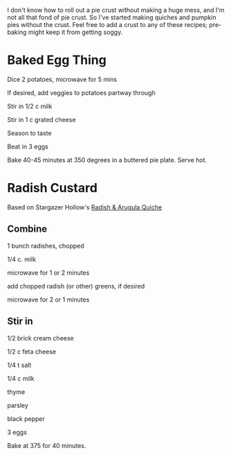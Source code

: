 I don't know how to roll out a pie crust without making a huge mess, and I'm not all that fond of pie crust. So I've started making quiches and pumpkin pies without the crust. Feel free to add a crust to any of these recipes; pre-baking might keep it from getting soggy.

# Baked Egg Thing
  
Dice 2 potatoes, microwave for 5 mins

If desired, add veggies to potatoes partway through

Stir in 1/2 c milk

Stir in 1 c grated cheese

Season to taste

Beat in 3 eggs

Bake 40-45 minutes at 350 degrees in a buttered pie plate.  Serve hot.

# Radish Custard

Based on Stargazer Hollow's [Radish & Arugula Quiche](http://www.stargazerhollow.com/recipes/radish-arugula-quiche-recipe-of-the-week/)

## Combine
1 bunch radishes, chopped

1/4 c. milk

microwave for 1 or 2 minutes

add chopped radish (or other) greens, if desired

microwave for 2 or 1 minutes

## Stir in
1/2 brick cream cheese

1/2 c feta cheese

1/4 t salt

1/4 c milk

thyme

parsley

black pepper

3 eggs

Bake at 375 for 40 minutes.
